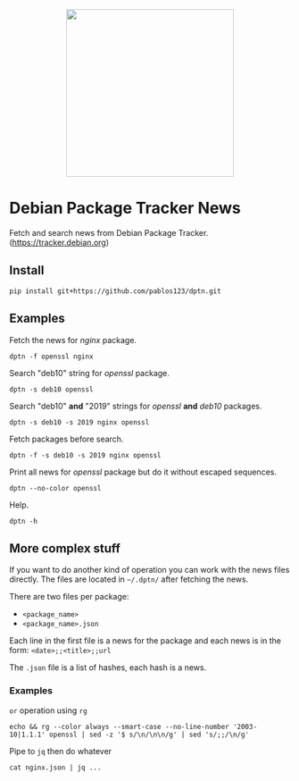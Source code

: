 <div align="center">
  <img height="300" width="300" src="https://github.com/pablos123/dptn/assets/52180403/4ebe77fd-32b3-4676-aa60-4b4b25352353"/>
</div>

# Debian Package Tracker News

Fetch and search news from Debian Package Tracker. (https://tracker.debian.org)

## Install

`pip install git+https://github.com/pablos123/dptn.git`

## Examples

Fetch the news for _nginx_ package.

```
dptn -f openssl nginx
```

Search "deb10" string for _openssl_ package.

```
dptn -s deb10 openssl
```

Search "deb10" **and** "2019" strings for _openssl_ **and** _deb10_ packages.

```
dptn -s deb10 -s 2019 nginx openssl
```

Fetch packages before search.

```
dptn -f -s deb10 -s 2019 nginx openssl
```

Print all news for _openssl_ package but do it without escaped sequences.

```
dptn --no-color openssl
```

Help.

```
dptn -h
```

## More complex stuff

If you want to do another kind of operation you can work with the news files directly. The files are located in `~/.dptn/` after fetching the news.

There are two files per package:

- `<package_name>`
- `<package_name>.json`

Each line in the first file is a news for the package and each news is in the form:
`<date>;;<title>;;url`

The `.json` file is a list of hashes, each hash is a news.

### Examples

`or` operation using `rg`

```
echo && rg --color always --smart-case --no-line-number '2003-10|1.1.1' openssl | sed -z '$ s/\n/\n\n/g' | sed 's/;;/\n/g'
```

Pipe to `jq` then do whatever

```
cat nginx.json | jq ...
```
